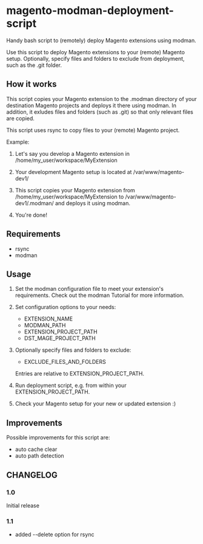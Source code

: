 # magento-modman-deployment-script


Handy bash script to (remotely) deploy Magento extensions using modman.

 Use this script to deploy Magento extensions to your (remote) Magento setup. 
 Optionally, specify files and folders to exclude from deployment, such as the 
 .git folder.

## How it works
 
 This script copies your Magento extension to the .modman directory of your
 destination Magento projects and deploys it there using modman. In addition,
 it exludes files and folders (such as .git) so that only relevant files are
 copied.
 
 This script uses rsync to copy files to your (remote) Magento project.

 Example:

 1) Let's say you develop a Magento extension in 
    /home/my_user/workspace/MyExtension
 
 2) Your development Magento setup is located at /var/www/magento-dev1/

 3) This script copies your Magento extension from 
    /home/my_user/workspace/MyExtension 
    to
    /var/www/magento-dev1/.modman/
    and deploys it using modman.

 4) You're done! 


## Requirements

 - rsync
 - modman

## Usage

 1) Set the modman configuration file to meet your extension's requirements.
    Check out the modman Tutorial for more information.

 2) Set configuration options to your needs:

    - EXTENSION_NAME
    - MODMAN_PATH
    - EXTENSION_PROJECT_PATH
    - DST_MAGE_PROJECT_PATH

 3) Optionally specify files and folders to exclude:
    
    - EXCLUDE_FILES_AND_FOLDERS

    Entries are relative to EXTENSION_PROJECT_PATH.

 4) Run deployment script, e.g. from within your EXTENSION_PROJECT_PATH.

 5) Check your Magento setup for your new or updated extension :)


## Improvements

 Possible improvements for this script are:

 - auto cache clear
 - auto path detection

## CHANGELOG

### 1.0 

Initial release

### 1.1

+ added --delete option for rsync 
 